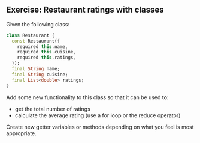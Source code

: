 ## Exercise: Restaurant ratings with classes

Given the following class:

```dart
class Restaurant {
  const Restaurant({
    required this.name,
    required this.cuisine,
    required this.ratings,
  });
  final String name;
  final String cuisine;
  final List<double> ratings;
}
```

Add some new functionality to this class so that it can be used to:

- get the total number of ratings
- calculate the average rating (use a for loop or the reduce operator)

Create new getter variables or methods depending on what you feel is most appropriate.